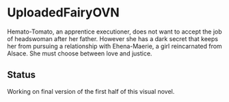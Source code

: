 # UploadedFairyOVN
Hemato-Tomato, an apprentice executioner, does not want to accept the job of headswoman after her father.
However she has a dark secret that keeps her from pursuing a relationship with Ehena-Maerie, a girl reincarnated from Alsace.
She must choose between love and justice.

## Status
Working on final version of the first half of this visual novel.
